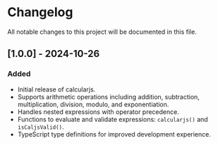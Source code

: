 # Changelog

All notable changes to this project will be documented in this file.

## [1.0.0] - 2024-10-26
### Added
- Initial release of calcularjs.
- Supports arithmetic operations including addition, subtraction, multiplication, division, modulo, and exponentiation.
- Handles nested expressions with operator precedence.
- Functions to evaluate and validate expressions: `calcularjs()` and `isCaljsValid()`.
- TypeScript type definitions for improved development experience.